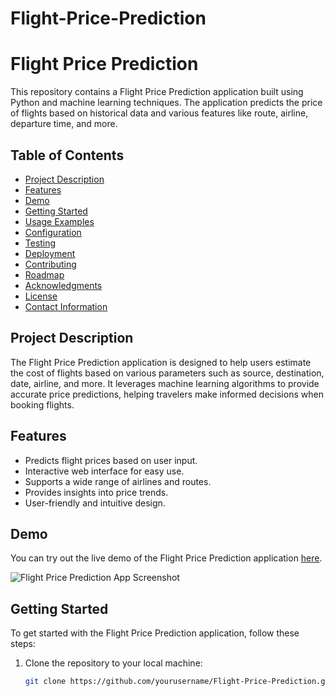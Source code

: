 # Flight-Price-Prediction

# Flight Price Prediction

This repository contains a Flight Price Prediction application built using Python and machine learning techniques. The application predicts the price of flights based on historical data and various features like route, airline, departure time, and more.

## Table of Contents

- [Project Description](#project-description)
- [Features](#features)
- [Demo](#demo)
- [Getting Started](#getting-started)
- [Usage Examples](#usage-examples)
- [Configuration](#configuration)
- [Testing](#testing)
- [Deployment](#deployment)
- [Contributing](#contributing)
- [Roadmap](#roadmap)
- [Acknowledgments](#acknowledgments)
- [License](#license)
- [Contact Information](#contact-information)

## Project Description

The Flight Price Prediction application is designed to help users estimate the cost of flights based on various parameters such as source, destination, date, airline, and more. It leverages machine learning algorithms to provide accurate price predictions, helping travelers make informed decisions when booking flights.

## Features

- Predicts flight prices based on user input.
- Interactive web interface for easy use.
- Supports a wide range of airlines and routes.
- Provides insights into price trends.
- User-friendly and intuitive design.

## Demo

You can try out the live demo of the Flight Price Prediction application [here](#).

![Flight Price Prediction App Screenshot](https://github.com/yourusername/Flight-Price-Prediction/raw/main/screenshot.png)

## Getting Started

To get started with the Flight Price Prediction application, follow these steps:

1. Clone the repository to your local machine:

   ```bash
   git clone https://github.com/yourusername/Flight-Price-Prediction.git
